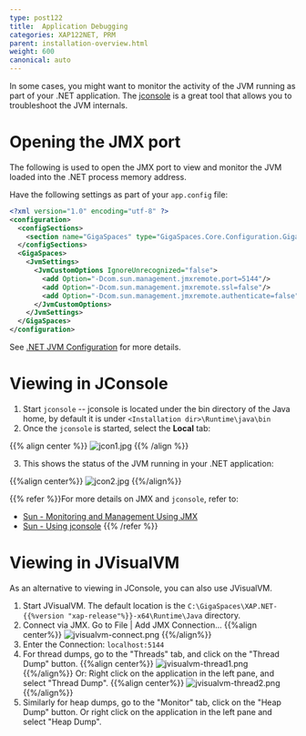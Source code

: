 ```yaml
---
type: post122
title:  Application Debugging
categories: XAP122NET, PRM
parent: installation-overview.html
weight: 600
canonical: auto
---
```



In some cases, you might want to monitor the activity of the JVM running as part of your .NET application. The [jconsole](http://java.sun.com/j2se/1.5.0/docs/guide/management/jconsole.html) is a great tool that allows you to troubleshoot the JVM internals.

# Opening the JMX port

The following is used to open the JMX port to view and monitor the JVM loaded into the .NET process memory address.

Have the following settings as part of your `app.config` file:

```xml
<?xml version="1.0" encoding="utf-8" ?>
<configuration>
  <configSections>
    <section name="GigaSpaces" type="GigaSpaces.Core.Configuration.GigaSpacesCoreConfiguration, GigaSpaces.Core"/>
  </configSections>
  <GigaSpaces>
    <JvmSettings>
      <JvmCustomOptions IgnoreUnrecognized="false">
        <add Option="-Dcom.sun.management.jmxremote.port=5144"/>
        <add Option="-Dcom.sun.management.jmxremote.ssl=false"/>
        <add Option="-Dcom.sun.management.jmxremote.authenticate=false"/>
      </JvmCustomOptions>
    </JvmSettings>
  </GigaSpaces>
</configuration>
```

See [.NET JVM Configuration](./jvm-configuration.html) for more details.

# Viewing in JConsole
1. Start `jconsole` -- jconsole is located under the bin directory of the Java home, by default it is under `<Installation dir>\Runtime\java\bin`
2. Once the `jconsole` is started, select the **Local** tab:

{{% align center %}}
![jcon1.jpg](/attachment_files/dotnet/jcon11.jpg)
{{% /align %}}

3. This shows the status of the JVM running in your .NET application:

{{%align center%}}
![jcon2.jpg](/attachment_files/dotnet/jcon21.jpg)
{{%/align%}}

{{% refer %}}For more details on JMX and `jconsole`, refer to:
- [Sun - Monitoring and Management Using JMX](http://java.sun.com/j2se/1.5.0/docs/guide/management/agent.html)
- [Sun - Using jconsole](http://java.sun.com/j2se/1.5.0/docs/guide/management/jconsole.html)
{{% /refer %}}

# Viewing in JVisualVM

As an alternative to viewing in JConsole, you can also use JVisualVM.

1. Start JVisualVM. The default location is the `C:\GigaSpaces\XAP.NET-{{%version "xap-release"%}}-x64\Runtime\Java` directory.
2. Connect via JMX. Go to File | Add JMX Connection...
{{%align center%}}
![jvisualvm-connect.png](/attachment_files/dotnet/jvisualvm-connect.png)
{{%/align%}}
3. Enter the Connection: `localhost:5144`
4. For thread dumps, go to the "Threads" tab, and click on the "Thread Dump" button.
{{%align center%}}
![jvisualvm-thread1.png](/attachment_files/dotnet/jvisualvm-thread1.png)
{{%/align%}}
Or:
Right click on the application in the left pane, and select "Thread Dump".
{{%align center%}}
![jvisualvm-thread2.png](/attachment_files/dotnet/jvisualvm-thread2.png)
{{%/align%}}
5. Similarly for heap dumps, go to the "Monitor" tab, click on the "Heap Dump" button. Or right click on the application in the left pane and select "Heap Dump".
